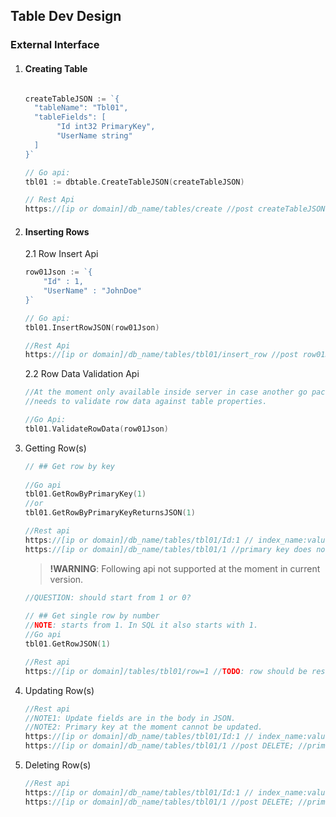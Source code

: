 ## Table Dev Design

[comment]: <> (> **NOTE**: domain 'dataserv.db' is only used as an example.)

### External Interface
1. #### Creating Table
    ```go
   
    createTableJSON := `{
      "tableName": "Tbl01",
      "tableFields": [
           "Id int32 PrimaryKey",
           "UserName string"
      ]
    }`
    
    // Go api:
    tbl01 := dbtable.CreateTableJSON(createTableJSON)
    
    // Rest Api 
    https://[ip or domain]/db_name/tables/create //post createTableJSON
    
    ```

2. #### Inserting Rows
    2.1 Row Insert Api
    ```go
   row01Json := `{
        "Id" : 1,
        "UserName" : "JohnDoe"
    }`
   
   // Go api:
   tbl01.InsertRowJSON(row01Json)
   
   //Rest Api
   https://[ip or domain]/db_name/tables/tbl01/insert_row //post row01Json
   
    ```
    2.2 Row Data Validation Api
   ```go
   //At the moment only available inside server in case another go package 
   //needs to validate row data against table properties.
   
   //Go Api:
   tbl01.ValidateRowData(row01Json)
   ```
    
3. Getting Row(s)
    ```go
   // ## Get row by key
       
   //Go api
   tbl01.GetRowByPrimaryKey(1)
   //or
   tbl01.GetRowByPrimaryKeyReturnsJSON(1)
   
   //Rest api
   https://[ip or domain]/db_name/tables/tbl01/Id:1 // index_name:value representation
   https://[ip or domain]/db_name/tables/tbl01/1 //primary key does not require naming
   ```
   > **!WARNING**: Following api not supported at the moment in current version.
   ```go 
   //QUESTION: should start from 1 or 0?
                                                                                                                                                                                                                                                                                             
   // ## Get single row by number
   //NOTE: starts from 1. In SQL it also starts with 1.
   //Go api
   tbl01.GetRowJSON(1) 
   
   //Rest api
   https://[ip or domain]/tables/tbl01/row=1 //TODO: row should be reserved word
   ```

4. Updating Row(s)
   ```go
   //Rest api
   //NOTE1: Update fields are in the body in JSON.
   //NOTE2: Primary key at the moment cannot be updated.
   https://[ip or domain]/db_name/tables/tbl01/Id:1 // index_name:value representation
   https://[ip or domain]/db_name/tables/tbl01/1 //post DELETE; //primary key does not require naming
   ```

5. Deleting Row(s)
    ```go
   //Rest api
   https://[ip or domain]/db_name/tables/tbl01/Id:1 // index_name:value representation
   https://[ip or domain]/db_name/tables/tbl01/1 //post DELETE; //primary key does not require naming
   ```